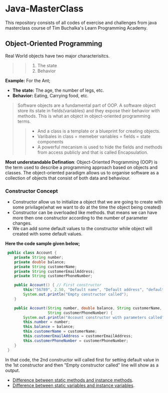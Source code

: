 # Java-MasterClass
This repository consists of all codes of exercise and challenges from java masterclass course of Tim Buchalka's Learn Programming Academy.

## Object-Oriented Programming
Real World objects have two major characterisitcs.
>> 1. The state
>> 2. Behavior

**Example:** For the Ant;
- **The state:** The age, the number of legs, etc. 
- **Behavior:** Eating, Carrying food, etc.

> Software objects are a fundamental part of OOP. A software object store its state in fields(variables) and they expose their behavior with methods. This is what an object in object-oriented programming terms.
>> - And a class is a template or a blueprint for creating objects.
>> - Varibales in class = memeber variables = fields = state components
>> - A powerful mecanism is used to hide the fields and methods from access publicly and that is called Encapsulation.

**Most understandable Defination**: Object-Oriented Programming (OOP) is the term used to describe a programming 
approach based on objects and classes. The object-oriented paradigm allows us 
to organise software as a collection of objects that consist of both data and 
behaviour.

### Constructor Concept
- Constructor allow us to initialize a object that we are going to create with some privilage(what we want to do at the time the object being created)
- Constructor can be overloaded like methods. that means we can have more then one constructor according to the number of parameter changes.
- We can add some default values to the constructor while object will created with some default values.

**Here the code sample given below;**

```java
 public class Account {
    private String number;
    private double balance;
    private String customerName;
    private String customerEmailAddress;
    private String customerPhoneNumber;

    public Account() { // First constructor
        this("56789", 2.50, "Default name", "Default address", "default phone"); // constructor with default values and it will call the same contsructor below with parameters with these default value.
        System.out.println("Empty constructor called");
    }

    public Account(String number, double balance, String customerName, String customerEmailAddress,
                   String customerPhoneNumber) {
        System.out.println("Account constructor with parameters called");
        this.number = number;
        this.balance = balance;
        this.customerName = customerName;
        this.customerEmailAddress = customerEmailAddress;
        this.customerPhoneNumber = customerPhoneNumber;
    }
 }
 ```
    
   In that code, the 2nd constructor will called first for setting default value in the 1st constructor and then "Empty constructor called" line will show as a output.

- [Difference between static methods and instance methods](https://github.com/tamim662/Java-MasterClass/blob/main/Topics/Static_vs_Instance_Methods.md#static-vs-instance-methods).
- [Difference between static variables and instance variables](https://github.com/tamim662/Java-MasterClass/blob/main/Topics/Static_vs_Instance_variable.md#static-vs-instance-variable).
